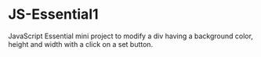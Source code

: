 # JS-Essential1
JavaScript Essential mini project to modify a div having a background color, height and width with a click on a set button.
